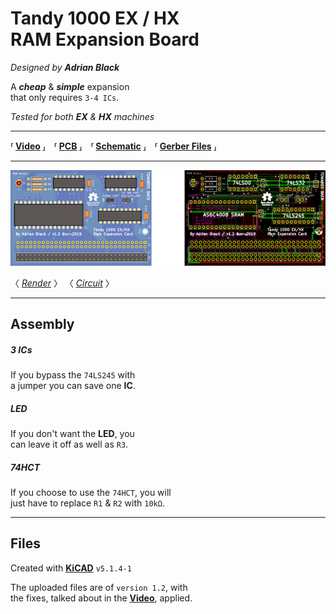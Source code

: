 
# Tandy 1000 EX / HX<br>RAM Expansion Board

*Designed by* ***Adrian Black***

A ***cheap*** & ***simple*** expansion <br>
that only requires `3-4 ICs`.

*Tested for both* ***EX*** *&* ***HX*** *machines*

---

**⸢ [Video] ⸥ ⸢ [PCB] ⸥ ⸢ [Schematic] ⸥ ⸢ [Gerber Files] ⸥**

---

![Preview]

〈 *[Render]* 〉 〈 *[Circuit]* 〉

---

## Assembly

##### 3 ICs

If you bypass the `74LS245` with <br>
a jumper you can save one **IC**.

##### LED

If you don't want the **LED**, you <br>
can leave it off as well as `R3`.

##### 74HCT

If you choose to use the `74HCT`, you will <br>
just have to replace `R1` & `R2` with `10kΩ`.

---

## Files

Created with **[KiCAD]** `v5.1.4-1`

The uploaded files are of `version 1.2`, with <br>
the fixes, talked about in the **[Video]**, applied.

<!----------------------------------------------------------------------------->

[Video]: https://www.youtube.com/watch?v=l3RWOZX58A8
[PCB]: Source
[Gerber Files]: Gerbers

[Schematic]: Resources/Schematic.pdf
[Render]: Resources/Render.png
[Circuit]: Resources/Circuit.png

[Preview]: Resources/Preview.png

[KiCAD]: https://www.kicad.org/
